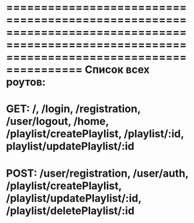 =============================================================================================================================================
Список всех роутов:
=============================================================================================================================================
GET: /, /login, /registration, /user/logout, /home, /playlist/createPlaylist, /playlist/:id, playlist/updatePlaylist/:id
=============================================================================================================================================
POST: /user/registration, /user/auth, /playlist/createPlaylist, /playlist/updatePlaylist/:id, /playlist/deletePlaylist/:id
=============================================================================================================================================